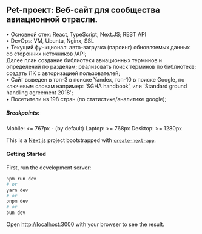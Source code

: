 ## Pet-проект: Веб-сайт для сообщества авиационной отрасли.
• Основной стек: React, TypeScript, Next.JS; REST API  
• DevOps: VM, Ubuntu, Nginx, SSL  
• Текущий функционал: авто-загрузка (парсинг) обновляемых данных со сторонних источников /API;  
Далее план создание библиотеки авиационных терминов и определений по разделам; реализовать поиск терминов по библиотеке; создать ЛК с авторизацией пользователей;  
• Сайт выведен в топ-3 в поиске Yandex, топ-10 в поиске Google, по ключевым словам например: 'SGHA handbook', или 'Standard ground handling agreement 2018';  
• Посетители из 198 стран (по статистике/аналитике google);  


##### Breakpoints:
Mobile: <= 767px - (by default)
Laptop: >= 768px 
Desktop: >= 1280px



This is a [Next.js](https://nextjs.org/) project bootstrapped with [`create-next-app`](https://github.com/vercel/next.js/tree/canary/packages/create-next-app).


#### Getting Started

First, run the development server:

```bash
npm run dev
# or
yarn dev
# or
pnpm dev
# or
bun dev
```

Open [http://localhost:3000](http://localhost:3000) with your browser to see the result.